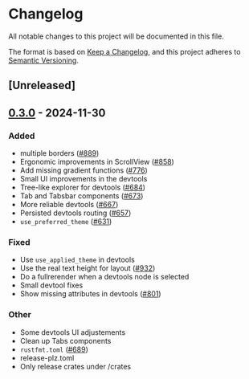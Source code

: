 # Changelog

All notable changes to this project will be documented in this file.

The format is based on [Keep a Changelog](https://keepachangelog.com/en/1.0.0/),
and this project adheres to [Semantic Versioning](https://semver.org/spec/v2.0.0.html).

## [Unreleased]

## [0.3.0](https://github.com/RobertasJ/freya/compare/freya-devtools-v0.2.1...freya-devtools-v0.3.0) - 2024-11-30

### Added

- multiple borders ([#889](https://github.com/RobertasJ/freya/pull/889))
- Ergonomic improvements in ScrollView ([#858](https://github.com/RobertasJ/freya/pull/858))
- Add missing gradient functions ([#776](https://github.com/RobertasJ/freya/pull/776))
- Small UI improvements in the devtools
- Tree-like explorer for devtools ([#684](https://github.com/RobertasJ/freya/pull/684))
- Tab and Tabsbar components ([#673](https://github.com/RobertasJ/freya/pull/673))
- More reliable devtools ([#667](https://github.com/RobertasJ/freya/pull/667))
- Persisted devtools routing ([#657](https://github.com/RobertasJ/freya/pull/657))
- `use_preferred_theme` ([#631](https://github.com/RobertasJ/freya/pull/631))

### Fixed

- Use `use_applied_theme` in devtools
- Use the real text height for layout ([#932](https://github.com/RobertasJ/freya/pull/932))
- Do a fullrerender when a devtools node is selected
- Small devtool fixes
- Show missing attributes in devtools ([#801](https://github.com/RobertasJ/freya/pull/801))

### Other

- Some devtools UI adjustements
- Clean up Tabs components
- `rustfmt.toml` ([#689](https://github.com/RobertasJ/freya/pull/689))
- release-plz.toml
- Only release crates under /crates
